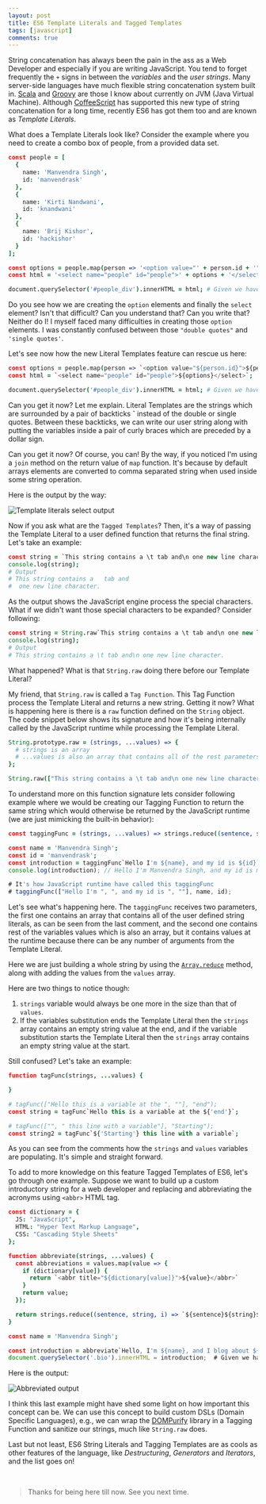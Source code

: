 ```yaml
---
layout: post
title: ES6 Template Literals and Tagged Templates
tags: [javascript]
comments: true
---
```


String concatenation has always been the pain in the ass as a Web Developer and especially if you are writing JavaScript. You tend to forget frequently the `+` signs in between the *variables* and the *user strings*. Many server-side languages have much flexible string concatenation system built in. [Scala](http://scala-lang.org/) and [Groovy](http://www.groovy-lang.org/) are those I know about currently on JVM (Java Virtual Machine). Although [CoffeeScript](http://coffeescript.org/) has supported this new type of string concatenation for a long time, recently ES6 has got them too and are known as *Template Literals*.

What does a Template Literals look like? Consider the example where you need to create a combo box of people, from a provided data set.

~~~coffee
const people = [
  {
    name: 'Manvendra Singh',
    id: 'manvendrask'
  },
  {
    name: 'Kirti Nandwani',
    id: 'knandwani'
  },
  {
    name: 'Brij Kishor',
    id: 'hackishor'
  }
];

const options = people.map(person => '<option value="' + person.id + '">' + person.name + '</option>').join('');
const html = '<select name="people" id="people">' + options + '</select>';

document.querySelector('#people_div').innerHTML = html; # Given we have some div with id of people_div on it.
~~~

Do you see how we are creating the `option` elements and finally the `select` element? Isn't that difficult? Can you understand that? Can you write that? Neither do I! I myself faced many difficulties in creating those `option` elements. I was constantly confused between those `"double quotes"` and `'single quotes'`.

Let's see now how the new Literal Templates feature can rescue us here:

~~~coffee
const options = people.map(person => `<option value="${person.id}">${person.name}</option>`).join('');
const html = `<select name="people" id="people">${options}</select>`;

document.querySelector('#people_div').innerHTML = html; # Given we have some div with id of people_div on it.
~~~

Can you get it now? Let me explain. Literal Templates are the strings which are surrounded by a pair of backticks **`** instead of the double or single quotes. Between these backticks, we can write our user string along with putting the variables inside a pair of curly braces which are preceded by a dollar sign.

Can you get it now? Of course, you can! By the way, if you noticed I'm using a `join` method on the return value of `map` function. It's because by default arrays elements are converted to comma separated string when used inside some string operation.

Here is the output by the way:

![Template literals select output](/assets/img/es6-template-literals-and-tagging-templates/template-literals-select-output.png)

Now if you ask what are the `Tagged Templates`? Then, it's a way of passing the Template Literal to a user defined function that returns the final string. Let's take an example:

~~~coffee
const string = `This string contains a \t tab and\n one new line character.`;
console.log(string);
# Output
# This string contains a   tab and
#  one new line character.
~~~

As the output shows the JavaScript engine process the special characters. What if we didn't want those special characters to be expanded? Consider following:

~~~coffee
const string = String.raw`This string contains a \t tab and\n one new line character.`;
console.log(string);
# Output
# This string contains a \t tab and\n one new line character.
~~~

What happened? What is that `String.raw` doing there before our Template Literal?

My friend, that `String.raw` is called a `Tag Function`. This Tag Function process the Template Literal and returns a new string. Getting it now? What is happening here is there is a `raw` function defined on the `String` object. The code snippet below shows its signature and how it's being internally called by the JavaScript runtime while processing the Template Literal.

~~~coffee
String.prototype.raw = (strings, ...values) => {
  # strings is an array
  # ...values is also an array that contains all of the rest parameters passed to this function.
};

String.raw(["This string contains a \t tab and\n one new line character."]);
~~~

To understand more on this function signature lets consider following example where we would be creating our Tagging Function to return the same string which would otherwise be returned by the JavaScript runtime (we are just mimicking the built-in behavior):

~~~coffee
const taggingFunc = (strings, ...values) => strings.reduce((sentence, string, index) => `${sentence}${string}${values[index] || ''}`, '');

const name = 'Manvendra Singh';
const id = 'manvendrask';
const introduction = taggingFunc`Hello I'm ${name}, and my id is ${id}`;
console.log(introduction); // Hello I'm Manvendra Singh, and my id is manvendrask

# It's how JavaScript runtime have called this taggingFunc
# taggingFunc(["Hello I'm ", ", and my id is ", ""], name, id);
~~~

Let's see what's happening here. The `taggingFunc` receives two parameters, the first one contains an array that contains all of the user defined string literals, as can be seen from the last comment, and the second one contains rest of the variables values which is also an array, but it contains values at the runtime because there can be any number of arguments from the Template Literal.

Here we are just building a whole string by using the [`Array.reduce`](https://developer.mozilla.org/en-US/docs/Web/JavaScript/Reference/Global_Objects/Array/Reduce) method, along with adding the values from the `values` array.

Here are two things to notice though:
1. `strings` variable would always be one more in the size than that of `values`.
2. If the variables substitution ends the Template Literal then the `strings` array contains an empty string value at the end, and if the variable substitution starts the Template Literal then the `strings` array contains an empty string value at the start.

Still confused? Let's take an example:

```coffee
function tagFunc(strings, ...values) {

}

# tagFunc(["Hello this is a variable at the ", ""], "end");
const string = tagFunc`Hello this is a variable at the ${'end'}`;

# tagFunc(["", " this line with a variable"], "Starting");
const string2 = tagFunc`${'Starting'} this line with a variable`;
```

As you can see from the comments how the `strings` and `values` variables are populating. It's simple and straight forward.

To add to more knowledge on this feature Tagged Templates of ES6, let's go through one example. Suppose we want to build up a custom introductory string for a web developer and replacing and abbreviating the acronyms using `<abbr>` HTML tag.

~~~coffee
const dictionary = {
  JS: "JavaScript",
  HTML: "Hyper Text Markup Language",
  CSS: "Cascading Style Sheets"
};

function abbreviate(strings, ...values) {
  const abbreviations = values.map(value => {
    if (dictionary[value]) {
      return `<abbr title="${dictionary[value]}">${value}</abbr>`
    }
    return value;
  });

  return strings.reduce((sentence, string, i) => `${sentence}${string}${abbreviations[i] || ''}`, '');
}

const name = 'Manvendra Singh';

const introduction = abbreviate`Hello, I'm ${name}, and I blog about ${'HTML'}, ${'JS'} and ${'CSS'}!`;
document.querySelector('.bio').innerHTML = introduction;  # Given we have a div with bio class on it.
~~~

Here is the output:

![Abbreviated output](/assets/img/es6-template-literals-and-tagging-templates/abbreviated-output.png)

I think this last example might have shed some light on how important this concept can be. We can use this concept to build custom DSLs (Domain Specific Languages), e.g., we can wrap the [DOMPurify](https://github.com/cure53/DOMPurify) library in a Tagging Function and sanitize our strings, much like `String.raw` does.

Last but not least, ES6 String Literals and Tagging Templates are as cools as other features of the language, like *Destructuring*, *Generators* and *Iterators*, and the list goes on!

&nbsp;
> Thanks for being here till now. See you next time.


